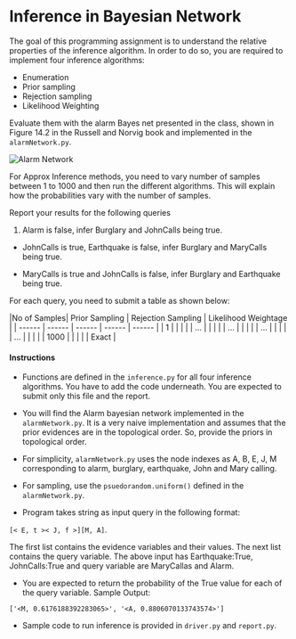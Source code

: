 # Inference in Bayesian Network

The goal of this programming assignment is to understand the relative properties of the inference algorithm. In order to do so, you are required to implement four inference algorithms:
* Enumeration
* Prior sampling
* Rejection sampling
* Likelihood Weighting


Evaluate them with the alarm Bayes net presented in the class, shown in Figure 14.2 in the Russell and Norvig book and implemented in the `alarmNetwork.py`.

![Alarm Network](https://github.com/harshakokel/BayesianNetwork/blob/master/bayes-net.png "BayesianNetwork")

For Approx Inference methods, you need to vary number of samples between 1 to 1000 and then run the different algorithms. This will explain how the probabilities vary with the number of samples.

Report your results for the following queries

1. Alarm is false, infer Burglary and JohnCalls being true.

* JohnCalls is true, Earthquake is false, infer Burglary and MaryCalls being true.

* MaryCalls is true and JohnCalls is false, infer Burglary and Earthquake being true.

For each query, you need to submit a table as shown below:

|No of Samples| Prior Sampling | Rejection Sampling | Likelihood Weightage |
| ------ | ------ | ------ | ------ | ------ |
| 1 | | | |
| ... | | | |
| ... | | | |
| ... | | | |
| ... | | | |
| 1000 | | | |
| Exact  <td colspan=4> |





#### Instructions
* Functions are defined in the `inference.py` for all four inference algorithms. You have to add the code underneath. You are expected to submit only this file and the report.

* You will find the Alarm bayesian network implemented in the   `alarmNetwork.py`. It is a very naive implementation and assumes that the prior evidences are in the topological order. So, provide the priors in topological order.

* For simplicity, `alarmNetwork.py` uses the node indexes as A, B, E, J, M corresponding to alarm, burglary, earthquake, John and Mary calling.

* For sampling, use the `psuedorandom.uniform()` defined in the `alarmNetwork.py`.

* Program takes string as input query in the following format:

 `[< E, t >< J, f >][M, A]`.

 The first list contains the evidence variables and their values. The next   list contains the query variable. The above input has Earthquake:True, JohnCalls:True and query variable are MaryCallas and Alarm.

* You are expected to return the probability of the True value for each of the query variable. Sample Output:

 `['<M, 0.6176188392283065>', '<A, 0.8806070133743574>']`

* Sample code to run inference is provided in `driver.py` and `report.py`.
